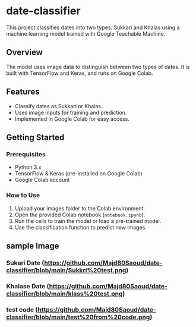 # date-classifier

This project classifies dates into two types: Sukkari and Khalas using a machine learning model trained with Google Teachable Machine.

## Overview

The model uses image data to distinguish between two types of dates. It is built with TensorFlow and Keras, and runs on Google Colab.

## Features

- Classify dates as Sukkari or Khalas.
- Uses image inputs for training and prediction.
- Implemented in Google Colab for easy access.

## Getting Started

### Prerequisites

- Python 3.x
- TensorFlow & Keras (pre-installed on Google Colab)
- Google Colab account

### How to Use

1. Upload your images folder to the Colab environment.
2. Open the provided Colab notebook (`notebook.ipynb`).
3. Run the cells to train the model or load a pre-trained model.
4. Use the classification function to predict new images.

## sample Image

### Sukari Date (https://github.com/Majd80Saoud/date-classifier/blob/main/Sukkri%20test.png)

### Khalase Date (https://github.com/Majd80Saoud/date-classifier/blob/main/klass%20test.png)

### test code (https://github.com/Majd80Saoud/date-classifier/blob/main/test%20from%20code.png)
